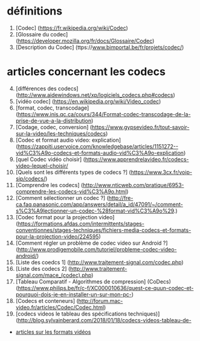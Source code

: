
# définitions
1. [Codec] (https://fr.wikipedia.org/wiki/Codec) 
2. [Glossaire du codec] (https://developer.mozilla.org/fr/docs/Glossaire/Codec)
3. [Description du Codec] (ttps://www.bimportal.be/fr/projets/codec/)
# articles concernant les codecs
4. [différences des codecs] (http://www.aidewindows.net/xp/logiciels_codecs.php#codecs) 
5. [vidéo codec] (https://en.wikipedia.org/wiki/Video_codec)
6. [format, codec, transcodage] (https://www.inis.qc.ca/cours/344/Format-codec-transcodage-de-la-prise-de-vue-a-la-distribution)
7. [Codage, codec, conversion] (https://www.gypsevideo.fr/tout-savoir-sur-la-video/les-techniques/codecs)
8. [Codec et format audio video: explication] (https://zappiti.uservoice.com/knowledgebase/articles/1151272--vid%C3%A9o-codecs-et-formats-audio-vid%C3%A9o-explication)
9. [quel Codec vidéo choisir] (https://www.apprendrelavideo.fr/codecs-video-lequel-choisir/
11. [Quels sont les différents types de codecs ?] (https://www.3cx.fr/voip-sip/codecs/)
12. [Comprendre les codecs] (http://www.nticweb.com/pratique/6953-comprendre-les-codecs-vid%C3%A9o.html)
13. [Comment sélectionner un codec ?] (http://fre-ca.faq.panasonic.com/app/answers/detail/a_id/47091/~/comment-s%C3%A9lectionner-un-codec-%28format-vid%C3%A9o%29.)
14. [Codec format pour la projection video] (https://formations.afdas.com/intermittents/stages-conventionnes/stages-techniques/fichiers-media-codecs-et-formats-pour-la-projection-video/224595)
15. [Comment régler un problème de codec video sur Android ?] (http://www.prodigemobile.com/tutoriel/probleme-codec-video-android/)
17. [Liste des coedcs 1]  (http://www.traitement-signal.com/codec.php)
18. [Liste des codecs 2] (http://www.traitement-signal.com/mace_(codec).php)
23. [Tableau Comparatif - Algorithmes de compression] (CoDecs)(https://www.philips.be/fr/c-f/XC000010636/quest-ce-quun-codec-et-pourquoi-dois-je-en-installer-un-sur-mon-pc-)
24. [Codecs et conteneurs] (http://forum.mac-video.fr/articles/Codec/Codec.html)
25. [codecs videos le tableau des spécifications techniques)] (http://blog.sylvainberard.com/2018/01/18/codecs-videos-tableau-de-

- [articles sur les formats vidéos](Formats_Vidéos.md)
